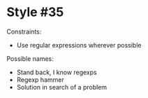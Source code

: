 Style #35
==============================

Constraints:

- Use regular expressions wherever possible

Possible names:

- Stand back, I know regexps
- Regexp hammer
- Solution in search of a problem

